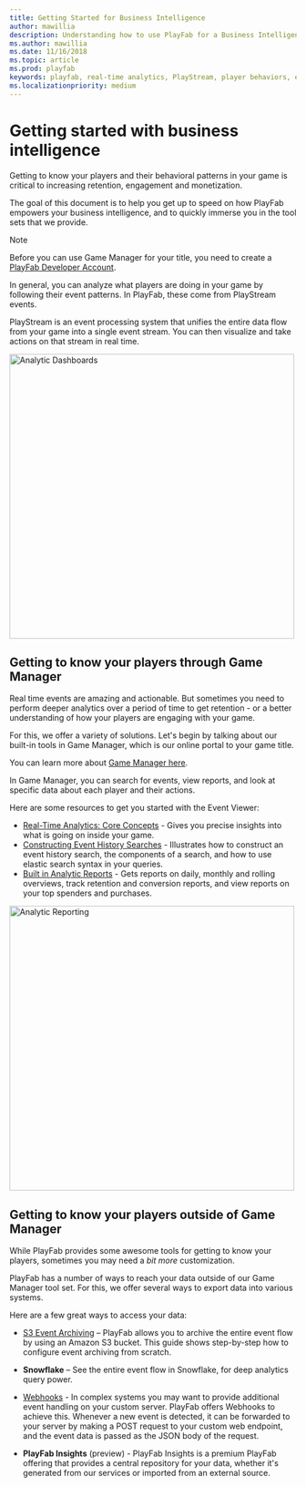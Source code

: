 ```yaml
---
title: Getting Started for Business Intelligence
author: mawillia
description: Understanding how to use PlayFab for a Business Intelligence Persona
ms.author: mawillia
ms.date: 11/16/2018
ms.topic: article
ms.prod: playfab
keywords: playfab, real-time analytics, PlayStream, player behaviors, event archiving, data export, player data, webhooks, analytic reporting, reports
ms.localizationpriority: medium
---
```


# Getting started with business intelligence

Getting to know your players and their behavioral patterns in your game is critical to increasing retention, engagement and monetization.

The goal of this document is to help you get up to speed on how PlayFab empowers your business intelligence, and to quickly immerse you in the tool sets that we provide.

> [!NOTE]
> Before you can use Game Manager for your title, you need to create a [PlayFab Developer Account](../gamemanager/pfab-account.md). 

In general, you can analyze what players are doing in your game by following their event patterns. In PlayFab, these come from PlayStream events.

PlayStream is an event processing system that unifies the entire data flow from your game into a single event stream. You can then visualize and take actions on that stream in real time.

<img alt="Analytic Dashboards" src="images/analytics-dashboard.png" width="500" />

## Getting to know your players through Game Manager

Real time events are amazing and actionable. But sometimes you need to perform deeper analytics over a period of time to get retention - or a better understanding of how your players are engaging with your game.

For this, we offer a variety of solutions. Let's begin by talking about our built-in tools in Game Manager, which  is our online portal to your game title.

You can learn more about [Game Manager here](../gamemanager/quickstart.md).

In Game Manager, you can search for events, view reports, and look at specific data about each player and their actions.

Here are some resources to get you started with the Event Viewer:

- [Real-Time Analytics: Core Concepts](../features/analytics/metrics/real-time-analytics-core-concepts.md) - Gives you precise insights into what is going on inside your game.
- [Constructing Event History Searches](../features/analytics/metrics/constructing-an-event-history-search.md) - Illustrates how to construct an event history search, the components of a search, and how to use elastic search syntax in your queries.
- [Built in Analytic Reports](../features/analytics/reports/quickstart.md) - Gets reports on daily, monthly and rolling overviews, track retention and conversion reports, and view reports on your top spenders and purchases.

<img alt="Analytic Reporting" src="images/analytics-reports.png" width="500" />

## Getting to know your players outside of Game Manager

While PlayFab provides some awesome tools for getting to know your players, sometimes you may need a *bit more* customization.

PlayFab has a number of ways to reach your data outside of our Game Manager tool set. For this, we offer several ways to export data into various systems.

Here are a few great ways to access your data:

- [S3 Event Archiving](../features/analytics/metrics/s3-event-archiving.md) – PlayFab allows you to archive the entire event flow by using an Amazon S3 bucket. This guide shows step-by-step how to configure event archiving from scratch.

- **Snowflake** – See the entire event flow in Snowflake, for deep analytics query power.
- [Webhooks](../features/data/webhooks/index.md) - In complex systems you may want to provide additional event handling on your custom server. PlayFab offers Webhooks to achieve this. Whenever a new event is detected, it can be forwarded to your server by making a POST request to your custom web endpoint, and the event data is passed as the JSON body of the request.
- **PlayFab Insights** (preview) - PlayFab Insights is a premium PlayFab offering that provides a central repository for your data, whether it's generated from our services or imported from an external source.